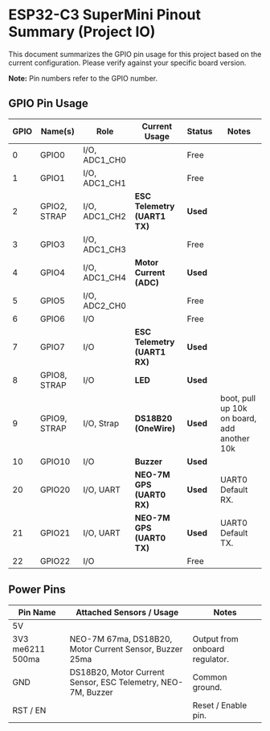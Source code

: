 # ESP32-C3 SuperMini Pinout Summary (Project IO)

This document summarizes the GPIO pin usage for this project based on the current configuration. Please verify against your specific board version.

**Note:** Pin numbers refer to the GPIO number.

## GPIO Pin Usage

| GPIO | Name(s)      | Role          | Current Usage                | Status   | Notes                                       |
| ---- | ------------ | ------------- | ---------------------------- | -------- | ------------------------------------------- |
| 0    | GPIO0        | I/O, ADC1_CH0 |                              | Free     |                                             |
| 1    | GPIO1        | I/O, ADC1_CH1 |                              | Free     |                                             |
| 2    | GPIO2, STRAP | I/O, ADC1_CH2 | **ESC Telemetry (UART1 TX)** | **Used** |                                             |
| 3    | GPIO3        | I/O, ADC1_CH3 |                              | Free     |                                             |
| 4    | GPIO4        | I/O, ADC1_CH4 | **Motor Current (ADC)**      | **Used** |                                             |
| 5    | GPIO5        | I/O, ADC2_CH0 |                              | Free     |                                             |
| 6    | GPIO6        | I/O           |                              | Free     |                                             |
| 7    | GPIO7        | I/O           | **ESC Telemetry (UART1 RX)** | **Used** |                                             |
| 8    | GPIO8, STRAP | I/O           | **LED**                      | **Used** |                                             |
| 9    | GPIO9, STRAP | I/O, Strap    | **DS18B20 (OneWire)**        | **Used** | boot, pull up 10k on board, add another 10k |
| 10   | GPIO10       | I/O           | **Buzzer**                   | **Used** |                                             |
| 20   | GPIO20       | I/O, UART     | **NEO-7M GPS (UART0 RX)**    | **Used** | UART0 Default RX.                           |
| 21   | GPIO21       | I/O, UART     | **NEO-7M GPS (UART0 TX)**    | **Used** | UART0 Default TX.                           |
| 22   | GPIO22       | I/O           |                              | Free     |                                             |

## Power Pins

| Pin Name         | Attached Sensors / Usage                                     | Notes                          |
| ---------------- | ------------------------------------------------------------ | ------------------------------ |
| 5V               |                                                              |                                |
| 3V3 me6211 500ma | NEO-7M 67ma, DS18B20, Motor Current Sensor, Buzzer 25ma      | Output from onboard regulator. |
| GND              | DS18B20, Motor Current Sensor, ESC Telemetry, NEO-7M, Buzzer | Common ground.                 |
| RST / EN         |                                                              | Reset / Enable pin.            |
